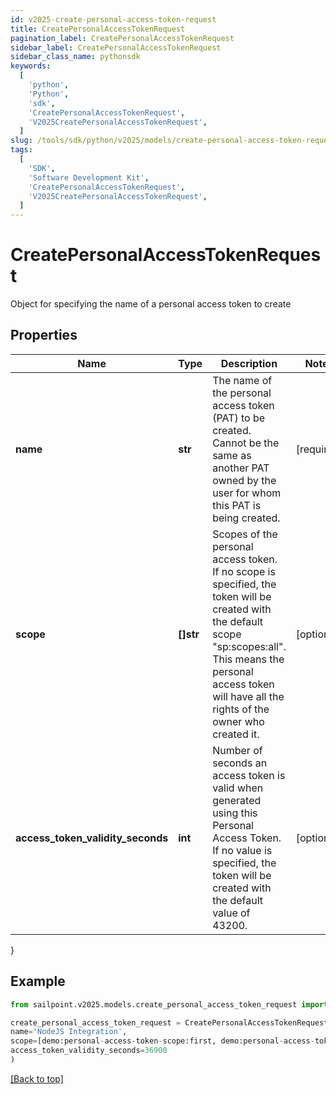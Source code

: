 ```yaml
---
id: v2025-create-personal-access-token-request
title: CreatePersonalAccessTokenRequest
pagination_label: CreatePersonalAccessTokenRequest
sidebar_label: CreatePersonalAccessTokenRequest
sidebar_class_name: pythonsdk
keywords:
  [
    'python',
    'Python',
    'sdk',
    'CreatePersonalAccessTokenRequest',
    'V2025CreatePersonalAccessTokenRequest',
  ]
slug: /tools/sdk/python/v2025/models/create-personal-access-token-request
tags:
  [
    'SDK',
    'Software Development Kit',
    'CreatePersonalAccessTokenRequest',
    'V2025CreatePersonalAccessTokenRequest',
  ]
---
```


# CreatePersonalAccessTokenRequest

Object for specifying the name of a personal access token to create

## Properties

| Name | Type | Description | Notes |
| --- | --- | --- | --- |
| **name** | **str** | The name of the personal access token (PAT) to be created. Cannot be the same as another PAT owned by the user for whom this PAT is being created. | [required] |
| **scope** | **[]str** | Scopes of the personal access token. If no scope is specified, the token will be created with the default scope \"sp:scopes:all\". This means the personal access token will have all the rights of the owner who created it. | [optional] |
| **access_token_validity_seconds** | **int** | Number of seconds an access token is valid when generated using this Personal Access Token. If no value is specified, the token will be created with the default value of 43200. | [optional] |

}

## Example

```python
from sailpoint.v2025.models.create_personal_access_token_request import CreatePersonalAccessTokenRequest

create_personal_access_token_request = CreatePersonalAccessTokenRequest(
name='NodeJS Integration',
scope=[demo:personal-access-token-scope:first, demo:personal-access-token-scope:second],
access_token_validity_seconds=36900
)

```

[[Back to top]](#)
